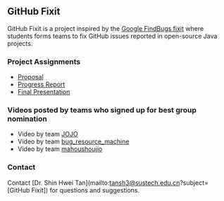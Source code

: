 ## GitHub Fixit

GitHub Fixit is a project inspired by the [Google FindBugs fixit](https://dl.acm.org/doi/10.1145/1831708.1831738) where students forms teams to fix GitHub issues reported in open-source Java projects. 


### Project Assignments

- [Proposal](https://github-fixit.github.io/CS304ProjectProposal.pdf)
- [Progress Report](https://github-fixit.github.io/CS304ProgressReport.pdf)
- [Final Presentation](https://github-fixit.github.io/CS304FinalPresentation.pdf)


### Videos posted by teams who signed up for best group nomination

- Video by team [JOJO](https://b23.tv/aTwVzU)
- Video by team [bug_resource_machine](https://www.youtube.com/watch?v=wJv0-aiKU6o&feature=youtu.be)
- Video by team [mahoushoujio](https://drive.google.com/file/d/12tYBWkHqiuOlhGO106WH1ofwqv3cd488/view?usp=sharing)

### Contact

Contact [Dr. Shin Hwei Tan](mailto:tansh3@sustech.edu.cn?subject=[GitHub Fixit]) for questions and suggestions.
